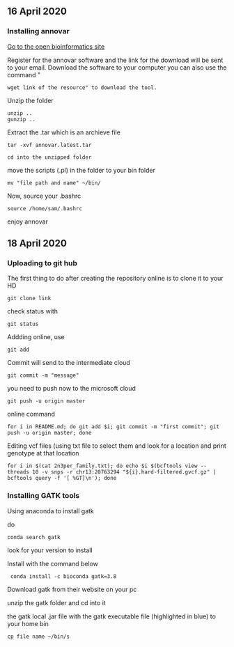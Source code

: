 
## 16 April 2020 ##

### Installing annovar ###


[Go to the open bioinformatics site](http://annovar.openbioinformatics.org/en/latest/user-guide/startup/)

Register for the annovar software and the link for the download will be sent to your email. 
Download the software to your computer 
you can also use the command "

```
wget link of the resource" to download the tool. 
```


Unzip the folder 


```
unzip ..
gunzip ..
```


Extract the .tar which is an archieve file

```
tar -xvf annovar.latest.tar
```


```
cd into the unzipped folder
```


move the scripts (.pl) in the folder to your bin folder 

```
mv "file path and name" ~/bin/
```


Now, source your .bashrc 

```
source /home/sam/.bashrc
```

enjoy annovar

 

## 18 April 2020 ##
### Uploading to git hub ###

The first thing to do after creating the repository online is to clone it to your HD

```
git clone link
```


check status with 

```
git status
```


Addding online, use 

```
git add 
```


Commit will send to the intermediate cloud 

```
git commit -m "message"
```


you need to push now to the microsoft cloud 


```
git push -u origin master 
```



online command 

```
for i in README.md; do git add $i; git commit -m "first commit"; git push -u origin master; done
```


Editing vcf files (using txt file to select them and look for a location and print genotype at that location 

```
for i in $(cat 2n3per_family.txt); do echo $i $(bcftools view --threads 10 -v snps -r chr13:20763294 "${i}.hard-filtered.gvcf.gz" | bcftools query -f '[ %GT]\n'); done
```


### Installing GATK tools ###
Using anaconda to install gatk

do 

```
conda search gatk
```


look for your version to install

Install with the command below 

```
 conda install -c bioconda gatk=3.8
```


Download gatk from their website on your pc

unzip the gatk folder and cd into it

the gatk local .jar file with the gatk executable file (highlighted in blue) to your home bin

```
cp file name ~/bin/s
```
